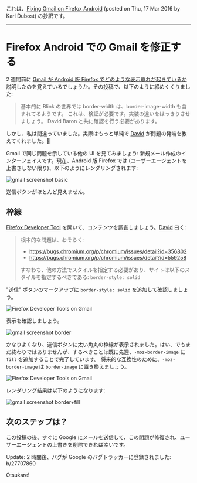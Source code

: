 これは、[Fixing Gmail on Firefox Android](http://www.otsukare.info/2016/03/17/fixing-broken-gmail) (posted on Thu, 17 Mar 2016 by Karl Dubost) の抄訳です。
- - -

# Firefox Android での Gmail を修正する

2 週間前に [Gmail が Android 版 Firefox でどのような表示崩れが起きているか](http://www.otsukare.info/2016/02/25/border-image-css) 説明したのを覚えているでしょうか。その投稿で、以下のように締めくくりました:

> 基本的に Blink の世界では border-width は、border-image-width も含まれてるようです。
> これは、検証が必要です。実装の違いをはっきりさせましょう。
> David Baron と共に確認を行う必要があります。

しかし、私は間違っていました。実際はもっと単純で [David](http://dbaron.org/) が問題の発端を教えてくれました。👹

Gmail で同じ問題を示している他の UI を見てみましょう: 新規メール作成のインターフェイスです。現在、Android 版 Firefox では (ユーザーエージェントを上書きしない限り)、以下のようにレンダリングされます:

![gmail screenshot basic](http://www.otsukare.info/images/20160317-gmail-basic.png)

送信ボタンがほとんど見えません。

## 枠線
[Firefox Developer Tool](https://twitter.com/firefoxdevtools) を開いて、コンテンツを調査しましょう。[David](http://dbaron.org/) 曰く:

> 根本的な問題は、おそらく:
> - https://bugs.chromium.org/p/chromium/issues/detail?id=356802
> - https://bugs.chromium.org/p/chromium/issues/detail?id=559258
>
> すなわち、他の方法でスタイルを指定する必要があり、サイトは以下のスタイルを指定するべきである: `border-style: solid`

"送信" ボタンのマークアップに `border-style: solid` を追加して確認しましょう。

![Firefox Developer Tools on Gmail](http://www.otsukare.info/images/20160317-firefox-devtools-border.png)

表示を確認しましょう。

![gmail screenshot border](http://www.otsukare.info/images/20160317-gmail-border.png)

かなりよくなり、送信ボタンに太い角丸の枠線が表示されました。はい、でもまだ終わりではありませんが、するべきことは既に先週、`-moz-border-image` に `fill` を追加することで完了しています。
将来的な互換性のために、`-moz-border-image` は `border-image` に置き換えましょう。

![Firefox Developer Tools on Gmail](http://www.otsukare.info/images/20160317-firefox-devtools-fill.png)

レンダリング結果は以下のようになります:

![gmail screenshot border+fill](http://www.otsukare.info/images/20160317-gmail-border-fill.png)

## 次のステップは？

この投稿の後、すぐに Google にメールを送信して、この問題が修復され、ユーザーエージェントの上書きを削除できれば幸いです。

Update: 2 時間後、バグが Google のバグトラッカーに登録されました: b/27707860

Otsukare!
